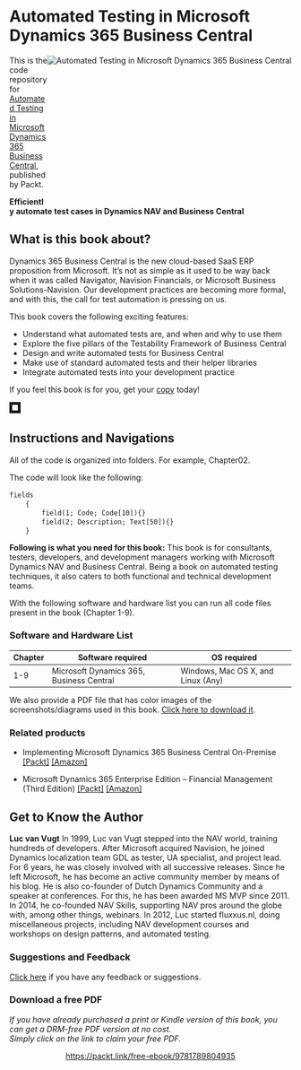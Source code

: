 


# Automated Testing in Microsoft Dynamics 365 Business Central

<a href="https://prod.packtpub.com/in/automated-testing-in-microsoft-dynamics-365-business-central?utm_source=github&utm_medium=repository&utm_campaign=9781789804935"><img src="https://prod.packtpub.com/media/catalog/product/cache/e4d64343b1bc593f1c5348fe05efa4a6/b/1/b12641cover.png" alt="Automated Testing in Microsoft Dynamics 365 Business Central" height="256px" align="right"></a>

This is the code repository for [Automated Testing in Microsoft Dynamics 365 Business Central](https://prod.packtpub.com/in/automated-testing-in-microsoft-dynamics-365-business-central?utm_source=github&utm_medium=repository&utm_campaign=9781789804935), published by Packt.

**Efficiently automate test cases in Dynamics NAV and Business Central**

## What is this book about?
Dynamics 365 Business Central is the new cloud-based SaaS ERP proposition from Microsoft. It’s not as simple as it used to be way back when it was called Navigator, Navision Financials, or Microsoft Business Solutions-Navision. Our development practices are becoming more formal, and with this, the call for test automation is pressing on us.

This book covers the following exciting features: 
* Understand what automated tests are, and when and why to use them
* Explore the five pillars of the Testability Framework of Business Central
* Design and write automated tests for Business Central
* Make use of standard automated tests and their helper libraries
* Integrate automated tests into your development practice

If you feel this book is for you, get your [copy](https://www.amazon.com/dp/1789804930) today!

<a href="https://www.packtpub.com/?utm_source=github&utm_medium=banner&utm_campaign=GitHubBanner"><img src="https://raw.githubusercontent.com/PacktPublishing/GitHub/master/GitHub.png" alt="https://www.packtpub.com/" border="5" /></a>

## Instructions and Navigations
All of the code is organized into folders. For example, Chapter02.

The code will look like the following:
```
fields
    {
        field(1; Code; Code[10]){}
        field(2; Description; Text[50]){}
    }
```

**Following is what you need for this book:**
This book is for consultants, testers, developers, and development managers working with Microsoft Dynamics NAV and Business Central. Being a book on automated testing techniques, it also caters to both functional and technical development teams.

With the following software and hardware list you can run all code files present in the book (Chapter 1-9).

### Software and Hardware List

| Chapter  | Software required                          | OS required                        |
| -------- | -----------------------------------------  | -----------------------------------|
| 1-9      | Microsoft Dynamics 365, Business Central   | Windows, Mac OS X, and Linux (Any) |

We also provide a PDF file that has color images of the screenshots/diagrams used in this book. [Click here to download it](https://www.packtpub.com/sites/default/files/downloads/9781789804935_ColorImages.pdf).


### Related products <Other books you may enjoy>
* Implementing Microsoft Dynamics 365 Business Central On-Premise [[Packt]](https://prod.packtpub.com/in/application-development/implementing-microsoft-dynamics-365-business-central-premise-fourth-edition?utm_source=github&utm_medium=repository&utm_campaign=9781788293778) [[Amazon]](https://www.amazon.com/dp/1789133939)

* Microsoft Dynamics 365 Enterprise Edition – Financial Management (Third Edition) [[Packt]](https://prod.packtpub.com/in/application-development/microsoft-dynamics-365-enterprise-edition-financial-management?utm_source=github&utm_medium=repository&utm_campaign=9781785280009) [[Amazon]](https://www.amazon.com/dp/1788839293)

## Get to Know the Author
**Luc van Vugt**
In 1999, Luc van Vugt stepped into the NAV world, training hundreds of developers. After Microsoft acquired Navision, he joined Dynamics localization team GDL as tester, UA specialist, and project lead. For 6 years, he was closely involved with all successive releases. Since he left Microsoft, he has become an active community member by means of his blog. He is also co-founder of Dutch Dynamics Community and a speaker at conferences. For this, he has been awarded MS MVP since 2011. In 2014, he co-founded NAV Skills, supporting NAV pros around the globe with, among other things, webinars. In 2012, Luc started fluxxus.nl, doing miscellaneous projects, including NAV development courses and workshops on design patterns, and automated testing.


### Suggestions and Feedback
[Click here](https://docs.google.com/forms/d/e/1FAIpQLSdy7dATC6QmEL81FIUuymZ0Wy9vH1jHkvpY57OiMeKGqib_Ow/viewform) if you have any feedback or suggestions.
### Download a free PDF

 <i>If you have already purchased a print or Kindle version of this book, you can get a DRM-free PDF version at no cost.<br>Simply click on the link to claim your free PDF.</i>
<p align="center"> <a href="https://packt.link/free-ebook/9781789804935">https://packt.link/free-ebook/9781789804935 </a> </p>